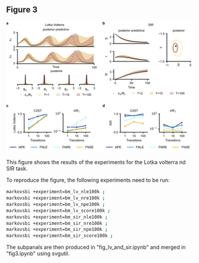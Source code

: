 ## Figure 3

![Figure 3](fig3.png)

This figure shows the results of the experiments for the Lotka volterra nd SIR task.

To reproduce the figure, the following experiments need to be run:
```bash
markovsbi +experiment=bm_lv_nle100k ;
markovsbi +experiment=bm_lv_nre100k ;
markovsbi +experiment=bm_lv_npe100k ;
markovsbi +experiment=bm_lv_score100k ;
markovsbi +experiment=bm_sir_nle100k ;
markovsbi +experiment=bm_sir_nre100k ;
markovsbi +experiment=bm_sir_npe100k ;
markovsbi +experiment=bm_sir_score100k ;
```

The subpanals are then produced in "fig_lv_and_sir.ipynb" and merged in "fig3.ipynb" using svgutil.
